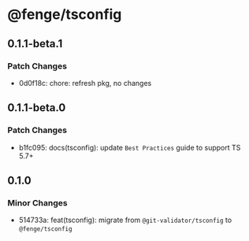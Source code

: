# @fenge/tsconfig

## 0.1.1-beta.1

### Patch Changes

- 0d0f18c: chore: refresh pkg, no changes

## 0.1.1-beta.0

### Patch Changes

- b1fc095: docs(tsconfig): update `Best Practices` guide to support TS 5.7+

## 0.1.0

### Minor Changes

- 514733a: feat(tsconfig): migrate from `@git-validator/tsconfig` to `@fenge/tsconfig`
